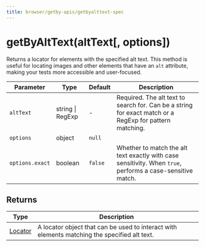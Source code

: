 ```yaml
---
title: browser/getby-apis/getbyalttext-spec
---
```


# getByAltText(altText[, options])

Returns a locator for elements with the specified alt text. This method is useful for locating images and other elements that have an `alt` attribute, making your tests more accessible and user-focused.

| Parameter       | Type             | Default | Description                                                                                                |
| --------------- | ---------------- | ------- | ---------------------------------------------------------------------------------------------------------- |
| `altText`       | string \| RegExp | -       | Required. The alt text to search for. Can be a string for exact match or a RegExp for pattern matching.    |
| `options`       | object           | `null`  |                                                                                                            |
| `options.exact` | boolean          | `false` | Whether to match the alt text exactly with case sensitivity. When `true`, performs a case-sensitive match. |

## Returns

| Type                                                                                   | Description                                                                                  |
| -------------------------------------------------------------------------------------- | -------------------------------------------------------------------------------------------- |
| [Locator](https://grafana.com/docs/k6/<K6_VERSION>/javascript-api/k6-browser/locator/) | A locator object that can be used to interact with elements matching the specified alt text. |